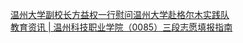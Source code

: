   
[温州大学副校长方益权一行慰问温州大学赴格尔木实践队](http://www.dianyue.me/archives/707/m9z2bgqaultx9gew/)  
[教育资讯 | 温州科技职业学院（0085）三段志愿填报指南](http://www.dianyue.me/archives/054/ev5sm9hy5syo13pe/)